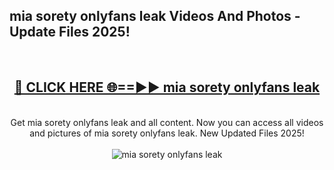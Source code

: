 <h2>mia sorety onlyfans leak Videos And Photos - Update Files 2025!</h2>
<br>
<div align="center">
<h2><a href="https://top-ai-tools.click/QrbHav" rel="nofollow">🔴 CLICK HERE 🌐==►► mia sorety onlyfans leak</a></h2>
<br>
Get mia sorety onlyfans leak and all content. Now you can access all videos and pictures of mia sorety onlyfans leak. New Updated Files 2025!
<br>
<br>
<a href="https://top-ai-tools.click/QrbHav" rel="nofollow" data-target="animated-image.originalLink"><img src="https://i.ibb.co.com/WyWwxjT/player-gif2.gif" alt="mia sorety onlyfans leak" style="max-width: 100%; display: inline-block;" data-target="animated-image.originalImage"></a>
</div>
<br>